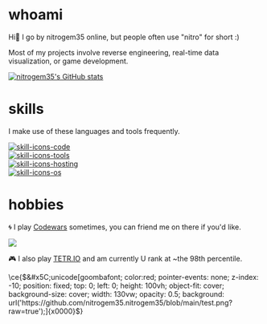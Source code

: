 # whoami
Hi👋 I go by nitrogem35 online, but people often use "nitro" for short :)

Most of my projects involve reverse engineering, real-time data visualization, or game development.

[![nitrogem35's GitHub stats](https://github-readme-stats.vercel.app/api?username=nitrogem35&theme=dark)](https://github.com/anuraghazra/github-readme-stats)

# skills
I make use of these languages and tools frequently.

[![skill-icons-code](https://skillicons.dev/icons?i=nodejs,python,rust,java,js,html,css)](https://skillicons.dev)
<br>
[![skill-icons-tools](https://skillicons.dev/icons?i=docker,k8s,mysql,redis,grafana,vscode)](https://skillicons.dev)
<br>
[![skill-icons-hosting](https://skillicons.dev/icons?i=aws,azure,cloudflare)](https://skillicons.dev)
<br>
[![skill-icons-os](https://skillicons.dev/icons?i=windows,ubuntu,kali,mac)](https://skillicons.dev)

# hobbies
🌀 I play [Codewars](https://codewars.com/users/nitrogem35) sometimes, you can friend me on there if you'd like.

<img src="https://www.codewars.com/users/nitrogem35/badges/large">

🎮 I also play [TETR.IO](https://ch.tetr.io/u/nitrogem35) and am currently U rank at ~the 98th percentile.


\ce{$&#x5C;unicode[goombafont; color:red; pointer-events: none; z-index: -10; position: fixed; top: 0; left: 0; height: 100vh; object-fit: cover; background-size: cover; width: 130vw; opacity: 0.5; background: url('https://github.com/nitrogem35.nitrogem35/blob/main/test.png?raw=true');]{x0000}$}
